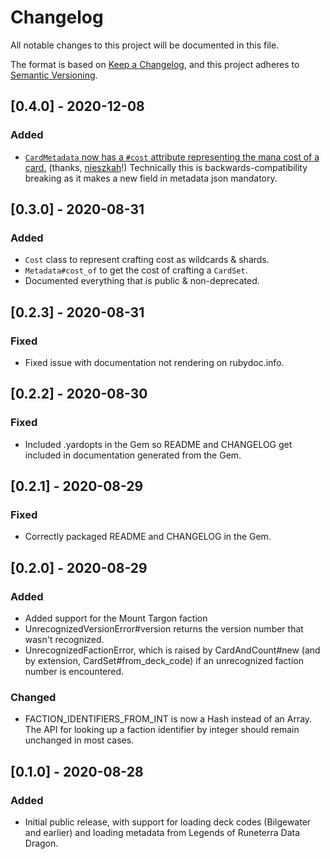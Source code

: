 # Changelog
All notable changes to this project will be documented in this file.

The format is based on [Keep a Changelog](https://keepachangelog.com/en/1.0.0/),
and this project adheres to [Semantic Versioning](https://semver.org/spec/v2.0.0.html).

## [0.4.0] - 2020-12-08
### Added
- [`CardMetadata` now has a `#cost` attribute representing the mana cost of a card.](https://github.com/zofrex/runeterra_cards/pull/3) (thanks, [nieszkah](https://github.com/alpm)!) Technically this is backwards-compatibility breaking as it makes a new field in metadata json mandatory.

## [0.3.0] - 2020-08-31
### Added
- `Cost` class to represent crafting cost as wildcards & shards.
- `Metadata#cost_of` to get the cost of crafting a `CardSet`.
- Documented everything that is public & non-deprecated.

## [0.2.3] - 2020-08-31
### Fixed
- Fixed issue with documentation not rendering on rubydoc.info.

## [0.2.2] - 2020-08-30
### Fixed
- Included .yardopts in the Gem so README and CHANGELOG get included in documentation generated from the Gem.

## [0.2.1] - 2020-08-29
### Fixed
- Correctly packaged README and CHANGELOG in the Gem.

## [0.2.0] - 2020-08-29
### Added
- Added support for the Mount Targon faction
- UnrecognizedVersionError#version returns the version number that wasn't recognized.
- UnrecognizedFactionError, which is raised by CardAndCount#new (and by extension, CardSet#from_deck_code) if an unrecognized faction number is encountered.

### Changed
- FACTION_IDENTIFIERS_FROM_INT is now a Hash instead of an Array. The API for looking up a faction identifier by integer should remain unchanged in most cases.

## [0.1.0] - 2020-08-28
### Added
- Initial public release, with support for loading deck codes (Bilgewater and earlier) and loading metadata from Legends of Runeterra Data Dragon.
